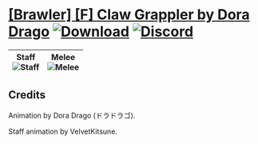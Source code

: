 # [\[Brawler\] \[F\] Claw Grappler by Dora Drago](https://github.com/Klokinator/FE-Repo/tree/main/Battle%20Animations/Infantry%20-%20(Unarmed)%20Brawlers,%20Fistfighters/%5BBrawler%5D%20%5BF%5D%20Claw%20Grappler%20by%20Dora%20Drago) [![Download](https://img.shields.io/badge/Download--red?style=social&logo=github)](https://minhaskamal.github.io/DownGit/#/home?url=https://github.com/Klokinator/FE-Repo/tree/main/Battle%20Animations/Infantry%20-%20(Unarmed)%20Brawlers,%20Fistfighters/%5BBrawler%5D%20%5BF%5D%20Claw%20Grappler%20by%20Dora%20Drago) [![Discord](https://img.shields.io/badge/Discord--blue?style=social&logo=discord)](https://discord.gg/C7VNGnyTPA)

| <b>Staff</b><br/><img alt="Staff" src="https://raw.githubusercontent.com/Klokinator/FE-Repo/main/Battle%20Animations/Infantry%20-%20(Unarmed)%20Brawlers,%20Fistfighters/%5BBrawler%5D%20%5BF%5D%20Claw%20Grappler%20by%20Dora%20Drago/7.%20Staff/Staff.gif"/> | <b>Melee</b><br/><img alt="Melee" src="https://raw.githubusercontent.com/Klokinator/FE-Repo/main/Battle%20Animations/Infantry%20-%20(Unarmed)%20Brawlers,%20Fistfighters/%5BBrawler%5D%20%5BF%5D%20Claw%20Grappler%20by%20Dora%20Drago/8.%20Melee/Melee.gif"/> |
| :---: | :---: |

## Credits

Animation by Dora Drago (ドラドラゴ).

Staff animation by VelvetKitsune.

